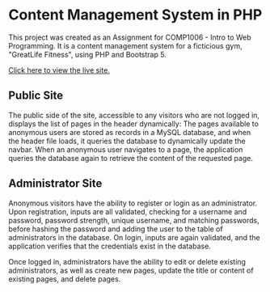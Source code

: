 # Content Management System in PHP
This project was created as an Assignment for COMP1006 - Intro to Web Programming.
It is a content management system for a ficticious gym, "GreatLife Fitness", using PHP and Bootstrap 5.

[Click here to view the live site.](https://lamp.computerstudi.es/~Christopher1167804/comp1006/phpcms/index.php)

## Public Site
The public side of the site, accessible to any visitors who are not logged in, displays the list of pages in the header dynamically:
The pages available to anonymous users are stored as records in a MySQL database, and when the header file loads, it queries the database to dynamically update the navbar.
When an anonymous user navigates to a page, the application queries the database again to retrieve the content of the requested page.
## Administrator Site
Anonymous visitors have the ability to register or login as an administrator.
Upon registration, inputs are all validated, checking for a username and password, password strength, unique username, and matching passwords,
before hashing the password and adding the user to the table of administrators in the database.
On login, inputs are again validated, and the application verifies that the credentials exist in the database.

Once logged in, administrators have the ability to edit or delete existing administrators,
as well as create new pages, update the title or content of existing pages, and delete pages.
